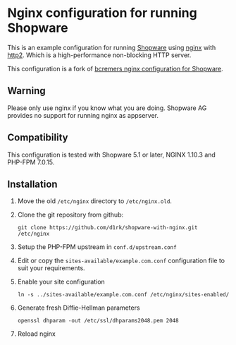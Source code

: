 # Nginx configuration for running Shopware

This is an example configuration for running [Shopware](https://github.com/shopware/shopware) using
[nginx](http://nginx.org) with [http2](https://en.wikipedia.org/wiki/HTTP/2). Which is a high-performance non-blocking HTTP server.

This configuration is a fork of [bcremers nginx configuration for Shopware](https://github.com/bcremer/shopware-with-nginx).

## Warning
Please only use nginx if you know what you are doing. Shopware AG provides no support for running nginx as appserver. 

## Compatibility
This configuration is tested with Shopware 5.1 or later, NGINX 1.10.3 and PHP-FPM 7.0.15.

## Installation

1. Move the old `/etc/nginx` directory to `/etc/nginx.old`.
2. Clone the git repository from github:

    ```
    git clone https://github.com/d1rk/shopware-with-nginx.git /etc/nginx
    ```
    
3. Setup the PHP-FPM upstream in `conf.d/upstream.conf`
4. Edit or copy the `sites-available/example.com.conf` configuration file to suit your requirements.
5. Enable your site configuration

    ```
    ln -s ../sites-available/example.com.conf /etc/nginx/sites-enabled/
    ```
    
6. Generate fresh Diffie-Hellman parameters

    ```
    openssl dhparam -out /etc/ssl/dhparams2048.pem 2048
    ```
    
7. Reload nginx

